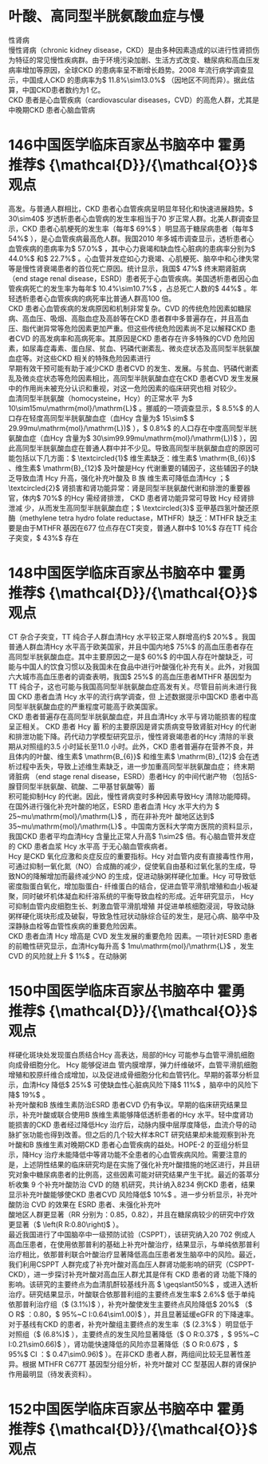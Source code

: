 # 叶酸、高同型半胱氨酸血症与慢  
性肾病  
慢性肾病（chronic kidney disease，CKD）是由多种因素造成的以进行性肾损伤为特征的常见慢性疾病群。由于环境污染加剧、生活方式改变、糖尿病和高血压发病率增加等原因，全球CKD 的患病率呈不断增长趋势。2008 年流行病学调查显示，中国成人CKD 的患病率为$ 11.8\%\sim13.0\%$ （因地区不同而异）。据此估算，中国CKD患者数约为1 亿。  
CKD 患者是心血管疾病（cardiovascular diseases，CVD）的高危人群，尤其是中晚期CKD 患者心脑血管病  
# 146中国医学临床百家丛书脑卒中  霍勇 推荐$ {\mathcal{D}}/{\mathcal{O}}$    观点  
高发。与普通人群相比，CKD 患者心血管疾病呈明显年轻化和快速进展趋势。$ 30\sim40$  岁透析患者心血管病的发生率相当于70 岁正常人群。北美人群调查显示，CKD 患者心肌梗死的发生率（每年$ 69\%$ ）明显高于糖尿病患者（每年$ 54\%$ ），是心血管疾病最高危人群。我国2010 年多城市调查显示，透析患者心血管疾病的患病率为$ 57.0\%$ ，其中心力衰竭和缺血性心脏病的患病率分别为$ 44.0\%$  和$ 22.7\%$ 。心血管并发症如心力衰竭、心肌梗死、脑卒中和心律失常等是慢性肾衰竭患者的首位死亡原因。统计显示，我国$ 47\%$  终末期肾脏病（end stage renal disease，ESRD）患者死于心血管疾病。美国透析患者因心血管疾病死亡的发生率为每年$ 10.4\%\sim10.7\%$ ，占总死亡人数的$ 44\%$ 。年轻透析患者心血管疾病的病死率比普通人群高100 倍。  
CKD 患者心血管疾病的发病原因和机制非常复杂。CVD 的传统危险因素如糖尿病、高血压、吸烟、高脂血症及高龄等在CKD 患者群中多普遍存在，并且高血压、脂代谢异常等危险因素更加严重。但这些传统危险因素尚不足以解释CKD 患者CVD 的高发病率和高病死率。其原因是CKD 患者存在许多特殊的CVD 危险因素，如尿毒症毒素、蛋白尿、贫血、钙磷代谢紊乱、微炎症状态及高同型半胱氨酸血症等。对这些CKD 相关的特殊危险因素进行  
早期有效干预可能有助于减少CKD 患者CVD 的发生、发展。与贫血、钙磷代谢紊乱及微炎症状态等危险因素相比，高同型半胱氨酸血症在CKD 患者CVD 发生发展中的作用尚未被充分认识和重视，对这一危险因素的临床研究也相 对较少。  
血清同型半胱氨酸（homocysteine，Hcy）的正常水平 为$ 10\sim15mu\mathrm{mol}/\mathrm{L}$    。挪威的一项调查显示，$ 8.5\%$  的人口存在轻度高同型半胱氨酸血症（血Hcy 含量为$ 15\sim$  $ 29.99mu\mathrm{mol}/\mathrm{L})$ ），$ 0.8\%$  的人口存在中度高同型半胱氨酸血症（血Hcy 含量为$ 30\sim99.99mu\mathrm{mol}/\mathrm{L})$ ），因此高同型半胱氨酸血症在普通人群中并不少见。导致高同型半胱氨酸血症的原因可能包括以下几方面：$ \textcircled{1}$    维生素缺乏：维生素$ \mathrm{B_{6}}$    、维生素$ \mathrm{B}_{12}$     及叶酸是Hcy 代谢重要的辅因子，这些辅因子的缺乏导致血清 Hcy  升高，强化补充叶酸及 B  族 维生素可降低血清Hcy ；$ \textcircled{2}$    肾损害和肾功能异常：肾是同型半胱氨酸代谢和排泄的重要器官，体内$ 70\%$ 的Hcy 需经肾排泄， CKD  患者肾功能异常可导致 Hcy  经肾排泄减 少，从而发生高同型半胱氨酸血症；$ \textcircled{3}$    亚甲基四氢叶酸还原酶（methylene tetra hydro folate reductase，MTHFR）缺乏：MTHFR 缺乏主要是由于MTHFR 基因在677 位点存在CT突变，普通人群中$ 10\%$  存在TT 纯合子突变，$ 43\%$ 存在  
# 148中国医学临床百家丛书脑卒中  霍勇 推荐$ {\mathcal{D}}/{\mathcal{O}}$    观点  
CT 杂合子突变，TT 纯合子人群血清Hcy 水平较正常人群增高约$ 20\%$ 。我国普通人群血清Hcy 水平高于欧美国家，并且中国内地$ 75\%$  的高血压患者存在高同型半胱氨酸血症。其中主要原因之一是$ 60\%$ 的中国人存在叶酸缺乏，可能与中国人的饮食习惯以及我国未在食品中进行叶酸强化补充有关。此外，对我国六大城市高血压患者的调查表明，我国$ 25\%$  的高血压患者MTHFR 基因型为TT 纯合子，这也可能与我国高同型半胱氨酸血症高发有关。尽管目前尚未进行我国 CKD  患者血清 Hcy  水平的流行病学调查，但 上述数据提示中国CKD 患者中高同型半胱氨酸血症的严重程度可能高于欧美国家。  
CKD 患者普遍存在高同型半胱氨酸血症，并且血清Hcy  水平与肾功能损害的程度呈正相关。 CKD  患者 Hcy  蓄 积的主要原因是肾实质病变导致肾脏对Hcy 的代谢和排泄功能下降。药代动力学模型研究显示，慢性肾衰竭患者的Hcy 清除的半衰期从对照组的3.5 小时延长至11.0 小时。此外，CKD 患者普遍存在营养不良，并且体内的叶酸、维生素$ \mathrm{B_{6}}$     和维生素$ \mathrm{B}_{12}$     会在透析过程中丢失，导致上述维生素缺乏，进一步加重高同型半胱氨酸血症； 终末期肾脏病
 （end stage renal disease，ESRD）患者Hcy 的中间代谢产物
（包括S- 腺苷同型半胱氨酸、硫酸、二甲基甘氨酸等）蓄  
积可能抑制Hcy 的代谢。因此，慢性肾病变时多种因素导致Hcy 清除功能障碍。在国外进行强化补充叶酸的地区，ESRD  患者血清 Hcy  水平大约为 $ 25~mu\mathrm{mol}/\mathrm{L}$     ，而在非补充叶 酸地区达到$ 35~mu\mathrm{mol}/\mathrm{L}$    。中国南方医科大学南方医院的资料显示，我国CKD 患者平均血清Hcy 含量比正常人升高$ 1\sim2$   倍。有心脑血管并发症的 CKD  患者血浆 Hcy  水平高 于无心脑血管疾病者。  
Hcy 是CKD 氧化应激和炎症反应的重要指标。Hcy 对血管内皮有直接毒性作用，可通过抑制一氧化氮（NO）合成酶的减少，促使氧自由基和过氧化氢的生成，导致NO的降解增加而最终减少NO 的生成，促进动脉粥样硬化加重。Hcy 可导致低密度脂蛋白氧化，增加脂蛋白- 纤维蛋白的结合，促进血管平滑肌增殖和血小板凝聚，同时破坏机体凝血和纤溶系统的平衡导致血栓的形成。近年研究显示， Hcy  可抑制血管内皮细胞生长、刺激血管平滑肌增殖 并促进单核细胞浸润，导致动脉粥样硬化斑块形成及破裂，导致急性冠状动脉综合征的发生，是冠心病、脑卒中及深静脉血栓等血管性疾病的重要危险因素。  
CKD  患者血清 Hcy  增高是 CVD  发生发展的重要危险 因素。一项针对ESRD 患者的前瞻性研究显示，血清Hcy每升高 $ 1mu\mathrm{mol}/\mathrm{L}$     ，发生 CVD  的风险就上升 $ 1\%$  。在动脉粥  
# 150中国医学临床百家丛书脑卒中  霍勇 推荐$ {\mathcal{D}}/{\mathcal{O}}$    观点  
样硬化斑块处发现蛋白质结合Hcy 高表达，局部的Hcy 可能参与血管平滑肌细胞向成骨细胞分化。 Hcy  能够促进血 管内膜增厚，弹力纤维破坏，血管平滑肌细胞增殖和胶原纤维合成增加，以及促进成骨细胞分化和血管钙化。早期的荟萃分析显示，血清Hcy 降低$ 25\%$ 可使缺血性心脏病风险下降$ 11\%$ ，脑卒中的风险下降$ 19\%$ 。  
补充叶酸和B 族维生素防治ESRD 患者CVD 仍有争议。早期的临床研究结果显示，补充叶酸或联合使用B 族维生素能够降低透析患者的Hcy 水平。轻中度肾功能损害的CKD 患者经过降低Hcy 治疗后，动脉内膜中层厚度降低，血流介导的动脉扩张功能也得到改善。但之后的几个较大样本RCT 研究结果却未能观察到补充叶酸和B 族维生素对晚期CKD 患者心血管疾病的益处。HOPE-2 的亚组分析显示，降Hcy 治疗未能降低中等肾功能不全患者的心血管疾病风险。需要注意的是，上述阴性结果的临床研究均是在实施了强化补充叶酸措施的地区进行，并且研究对象中糖尿病患者的比例高，这些因素可能对研究结果产生干扰。最近的荟萃分析收集 9  个补充叶酸防治 CVD  的随 机研究，共计纳入8234 例CKD 患者，结果显示补充叶酸能够使CKD 患者CVD 风险降低$ 10\%$ 。进一步分析显示，补充叶酸防治 CVD  的效果在 ESRD  患者、未强化补充叶  
酸地区人群更显著（RR 分别为：0.85，0.82），并且在糖尿病较少的研究中疗效更显著（$ \left(R R:0.80\right)$ ）。  
最近我国进行了中国脑卒中一级预防试验（CSPPT），该研究纳入20 702 例成人高血压患者，在使用依那普利的基础上补充叶酸治疗，结果显示，与单纯依那普利治疗相比，依那普利联合叶酸治疗显著降低高血压患者发生脑卒中的风险。最近，我们利用CSPPT 人群完成了补充叶酸对高血压人群肾功能影响的研究（CSPPT-CKD），进一步探讨补充叶酸对高血压人群尤其是伴有 CKD  患者的肾 功能下降的影响。该研究的主要终点为血清肌酐较基线升高 $ \geqslant50\%$ ，或进入透析治疗。研究结果显示，叶酸联合依那普利组的主要终点发生率$ 2.6\%$  低于单纯依那普利治疗组（$ (3.1\%)$ ），补充叶酸使发生主要终点风险降低$ 20\%$ （$ O R$ ：0.80，$ 95\%~C I:0.64\sim1.00)$ ），并且显著延缓eGFR 的下降速率。对于基线有CKD 的患者，补充叶酸组主要终点的发生率（$ (2.3\%$ ）明显低于对照组（$ (6.8\%)$ ），主要终点的发生风险显著降低（$ O R:0.37$ ，$ 95\%~C I:0.21\sim0.66)$ ），肾功能快速降低的风险亦显著降低（$ O R:0.67$ ，$ 95\%$ CI ：$ 0.47\sim0.96)$ ）。在非CKD 患者人群，两组间比较无显著性差异。根据 MTHFR C677T  基因型分组分析，补充叶酸对 CC 型基因人群的肾保护作用最明显（待发表资料）。  
# 152中国医学临床百家丛书脑卒中  霍勇 推荐$ {\mathcal{D}}/{\mathcal{O}}$    观点  
